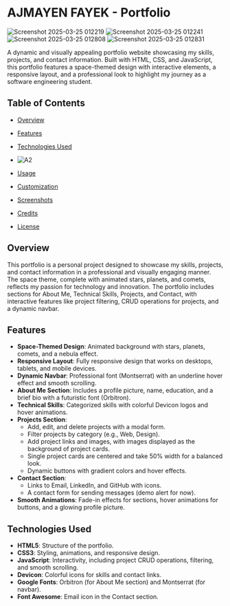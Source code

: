 # AJMAYEN FAYEK - Portfolio
![Screenshot 2025-03-25 012219](https://github.com/user-attachments/assets/d26fffa4-dda6-40a2-a4cf-4a892dd9bb8d)
![Screenshot 2025-03-25 012241](https://github.com/user-attachments/assets/00ed3e14-ce75-49ea-b05a-85955aaddc69)
![Screenshot 2025-03-25 012808](https://github.com/user-attachments/assets/e952eb3a-5d18-40b3-aff6-9b623303ad0d)
![Screenshot 2025-03-25 012831](https://github.com/user-attachments/assets/7381aa9e-4289-4224-b32f-d601e08993a1)



A dynamic and visually appealing portfolio website showcasing my skills, projects, and contact information. Built with HTML, CSS, and JavaScript, this portfolio features a space-themed design with interactive elements, a responsive layout, and a professional look to highlight my journey as a software engineering student.

## Table of Contents
- [Overview](#overview)
- [Features](#features)
- [Technologies Used](#technologies-used)
- ![A2](https://github.com/user-attachments/assets/1ff769b3-921a-4bc1-b42d-cfbd9c51777b)



- [Usage](#usage)
- [Customization](#customization)
- [Screenshots](#screenshots)
- [Credits](#credits)
- [License](#license)

## Overview
This portfolio is a personal project designed to showcase my skills, projects, and contact information in a professional and visually engaging manner. The space theme, complete with animated stars, planets, and comets, reflects my passion for technology and innovation. The portfolio includes sections for About Me, Technical Skills, Projects, and Contact, with interactive features like project filtering, CRUD operations for projects, and a dynamic navbar.

## Features
- **Space-Themed Design**: Animated background with stars, planets, comets, and a nebula effect.
- **Responsive Layout**: Fully responsive design that works on desktops, tablets, and mobile devices.
- **Dynamic Navbar**: Professional font (Montserrat) with an underline hover effect and smooth scrolling.
- **About Me Section**: Includes a profile picture, name, education, and a brief bio with a futuristic font (Orbitron).
- **Technical Skills**: Categorized skills with colorful Devicon logos and hover animations.
- **Projects Section**:
  - Add, edit, and delete projects with a modal form.
  - Filter projects by category (e.g., Web, Design).
  - Add project links and images, with images displayed as the background of project cards.
  - Single project cards are centered and take 50% width for a balanced look.
  - Dynamic buttons with gradient colors and hover effects.
- **Contact Section**:
  - Links to Email, LinkedIn, and GitHub with icons.
  - A contact form for sending messages (demo alert for now).
- **Smooth Animations**: Fade-in effects for sections, hover animations for buttons, and a glowing profile picture.

## Technologies Used
- **HTML5**: Structure of the portfolio.
- **CSS3**: Styling, animations, and responsive design.
- **JavaScript**: Interactivity, including project CRUD operations, filtering, and smooth scrolling.
- **Devicon**: Colorful icons for skills and contact links.
- **Google Fonts**: Orbitron (for About Me section) and Montserrat (for navbar).
- **Font Awesome**: Email icon in the Contact section.

